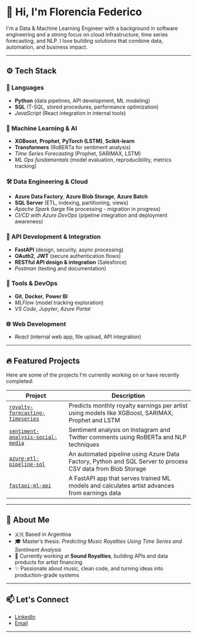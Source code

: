 # 👋 Hi, I'm Florencia Federico

I'm a Data & Machine Learning Engineer with a background in software engineering and a strong focus on cloud infrastructure, time series forecasting, and NLP. I love building solutions that combine data, automation, and business impact.

---

## ⚙️ Tech Stack

### 🧠 Languages
- **Python** (data pipelines, API development, ML modeling)  
- **SQL** (T-SQL, stored procedures, performance optimization)  
- *JavaScript* (React integration in internal tools)

### 🤖 Machine Learning & AI
- **XGBoost**, **Prophet**, **PyTorch (LSTM)**, **Scikit-learn**  
- **Transformers** (RoBERTa for sentiment analysis)  
- *Time Series Forecasting* (Prophet, SARIMAX, LSTM)  
- *ML Ops fundamentals* (model evaluation, reproducibility, metrics tracking)

### 🛠️ Data Engineering & Cloud
- **Azure Data Factory**, **Azure Blob Storage**, **Azure Batch**  
- **SQL Server** (ETL, indexing, partitioning, views)  
- *Apache Spark* (large file processing - migration in progress)  
- *CI/CD with Azure DevOps* (pipeline integration and deployment awareness)

### 🔐 API Development & Integration
- **FastAPI** (design, security, async processing)  
- **OAuth2**, **JWT** (secure authentication flows)  
- **RESTful API design & integration** (Salesforce)  
- *Postman* (testing and documentation)

### 🧰 Tools & DevOps
- **Git**, **Docker**, **Power BI**  
- *MLFlow* (model tracking exploration)  
- *VS Code*, *Jupyter*, *Azure Portal*

### 🌐 Web Development
- *React* (internal web app, file upload, API integration)  

---

## 🔥 Featured Projects

Here are some of the projects I'm currently working on or have recently completed:

| Project | Description |
|--------|-------------|
| [`royalty-forecasting-timeseries`](https://github.com/florfede/royalty-forecasting-timeseries) | Predicts monthly royalty earnings per artist using models like XGBoost, SARIMAX, Prophet and LSTM |
| [`sentiment-analysis-social-media`](https://github.com/florfede/sentiment-analysis-social-media) | Sentiment analysis on Instagram and Twitter comments using RoBERTa and NLP techniques |
| [`azure-etl-pipeline-sql`](https://github.com/florfede/azure-etl-pipeline-sql) | An automated pipeline using Azure Data Factory, Python and SQL Server to process CSV data from Blob Storage |
| [`fastapi-ml-api`](https://github.com/florfede/fastapi-ml-api) | A FastAPI app that serves trained ML models and calculates artist advances from earnings data |

---

## 🎯 About Me

- 🇦🇷 Based in Argentina
- 🎓 Master’s thesis: *Predicting Music Royalties Using Time Series and Sentiment Analysis*
- 💼 Currently working at **Sound Royalties**, building APIs and data products for artist financing
- ✨ Passionate about music, clean code, and turning ideas into production-grade systems

---

## 📫 Let's Connect

- [LinkedIn](https://www.linkedin.com/in/florenciafederico88/)
- [Email](mailto:flor.federico88@gmail.com)

---

